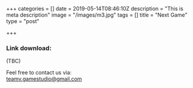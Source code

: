 +++
categories = []
date = 2019-05-14T08:46:10Z
description = "This is meta description"
image = "/images/m3.jpg"
tags = []
title = "Next Game"
type = "post"

+++
### Link download:

(TBC)

Feel free to contact us via:  
teamv.gamestudio@gmail.com